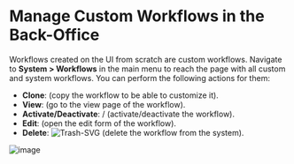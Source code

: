 <a id="doc-workflows-actions-custom"></a>

# Manage Custom Workflows in the Back-Office

Workflows created on the UI from scratch are custom workflows.
Navigate to **System > Workflows** in the main menu to reach the page with all custom and system workflows.
You can perform the following actions for them:

- **Clone**: <i class="far fa-copy" aria-hidden="true"></i> (copy the workflow to be able to customize it).
- **View**: <i class="fa fa-eye fa-lg" aria-hidden="true"></i> (go to the view page of the workflow).
- **Activate/Deactivate**: <i class="fa fa-check fa-lg" aria-hidden="true"></i> / <i class="fa fa-times fa-lg" aria-hidden="true"></i> (activate/deactivate the workflow).
- **Edit**: <i class="fa fa-edit fa-lg" aria-hidden="true"></i> (open the edit form of the workflow).
- **Delete**: ![Trash-SVG](_themes/sphinx_rtd_theme/static/svg-icons/trash.svg) (delete the workflow from the system).

![image](user/img/system/workflows/28_manage_wf_1.png)
<!-- fa-bars = fa-navicon -->
<!-- Ic Tiles is used as Set As Default in saved views, and as tiles in display layout options -->
<!-- IcPencil refers to Rename in Commerce and Inline Editing in CRM -->
<!-- Check mark in the square. -->
<!-- SortDesc is also used as drop-down arrow -->
<!-- A -->
<!-- B -->
<!-- C -->
<!-- D -->
<!-- E -->
<!-- F -->
<!-- G -->
<!-- H -->
<!-- I -->
<!-- L -->
<!-- M -->
<!-- P -->
<!-- R -->
<!-- S -->
<!-- T -->
<!-- U -->
<!-- Z -->
